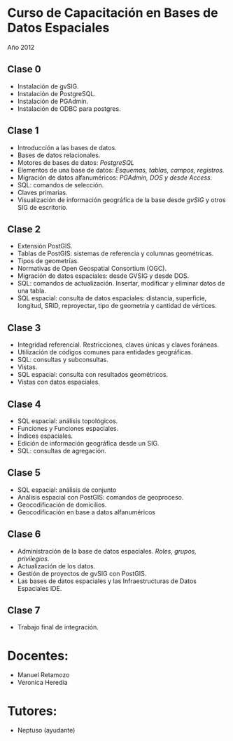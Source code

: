 # Curso de Capacitación en Bases de Datos Espaciales

Año 2012

## Clase 0

- Instalación de gvSIG.
- Instalación de PostgreSQL.
- Instalación de PGAdmin.
- Instalación de ODBC para postgres.

## Clase 1
- Introducción a las bases de datos.
- Bases de datos relacionales.
- Motores de bases de datos: *PostgreSQL*
- Elementos de una base de datos: *Esquemas, tablas, campos, registros.*
- Migración de datos alfanuméricos: *PGAdmin, DOS y desde Access.*
- SQL: comandos de selección.
- Claves primarias.
- Visualización de información geográfica de la base desde *gvSIG* y otros SIG de escritorio.


## Clase 2
- Extensión PostGIS.
- Tablas de PostGIS: sistemas de referencia y columnas geométricas. 
- Tipos de geometrías.
- Normativas de Open Geospatial Consortium (OGC).
- Migración de datos espaciales: desde GVSIG y desde DOS.
- SQL: comandos de actualización. Insertar, modificar y eliminar datos de una tabla.
- SQL espacial: consulta de datos espaciales: distancia, superficie, longitud, SRID, reproyectar, tipo de geometría y cantidad de vértices.

## Clase 3
- Integridad referencial. Restricciones, claves únicas y claves foráneas.
- Utilización de códigos comunes para entidades geográficas.
- SQL: consultas y subconsultas.
- Vistas.
- SQL espacial: consulta con resultados geométricos.
- Vistas con datos espaciales.

## Clase 4
- SQL espacial: análisis topológicos.
- Funciones y Funciones espaciales.
- Índices espaciales.
- Edición de información geográfica desde un SIG.
- SQL: consultas de agregación.

## Clase 5
- SQL espacial: análisis de conjunto
- Análisis espacial con PostGIS: comandos de geoproceso.
- Geocodificación de domicilios.
- Geocodificación en base a datos alfanuméricos

## Clase 6
- Administración de la base de datos espaciales. *Roles, grupos, privilegios.*
- Actualización de los datos.
- Gestión de proyectos de gvSIG con PostGIS.
- Las bases de datos espaciales y las Infraestructuras de Datos Espaciales IDE.

## Clase 7
- Trabajo final de integración.

# Docentes:
- Manuel Retamozo
- Veronica Heredia

# Tutores:
- Neptuso (ayudante)
